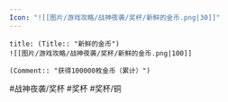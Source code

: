 ```yaml
---
Icon: "![[图片/游戏攻略/战神夜袭/奖杯/新鲜的金币.png|30]]"
---
```

```ad-common-bronze-trophy
title: (Title:: "新鲜的金币")
![[图片/游戏攻略/战神夜袭/奖杯/新鲜的金币.png|100]]

(Comment:: "获得100000枚金币（累计）")
```

#战神夜袭/奖杯 #奖杯 #奖杯/铜
